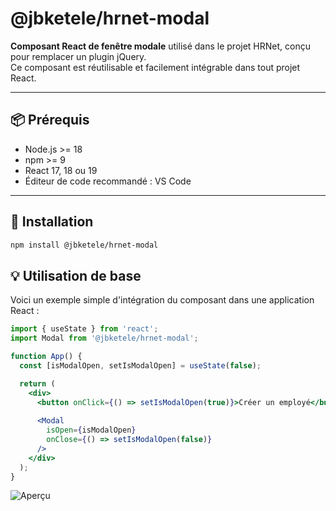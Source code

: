 # @jbketele/hrnet-modal

**Composant React de fenêtre modale** utilisé dans le projet HRNet, conçu pour remplacer un plugin jQuery.  
Ce composant est réutilisable et facilement intégrable dans tout projet React.

---

## 📦 Prérequis

- Node.js >= 18
- npm >= 9
- React 17, 18 ou 19
- Éditeur de code recommandé : VS Code

---

## 🚀 Installation

```bash
npm install @jbketele/hrnet-modal
```

## 💡 Utilisation de base

Voici un exemple simple d'intégration du composant dans une application React :

```jsx
import { useState } from 'react';
import Modal from '@jbketele/hrnet-modal';

function App() {
  const [isModalOpen, setIsModalOpen] = useState(false);

  return (
    <div>
      <button onClick={() => setIsModalOpen(true)}>Créer un employé</button>
      
      <Modal 
        isOpen={isModalOpen} 
        onClose={() => setIsModalOpen(false)} 
      />
    </div>
  );
}
````

![Aperçu](./screenshot_modal.png)
